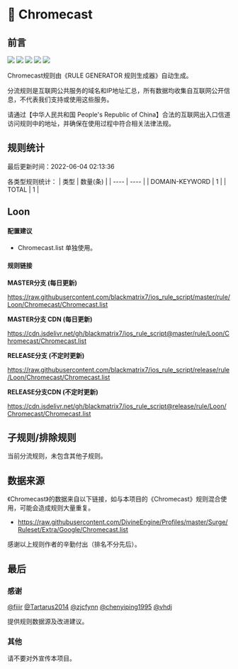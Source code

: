 # 🧸 Chromecast

## 前言

![](https://shields.io/badge/-移除重复规则-ff69b4) ![](https://shields.io/badge/-DOMAIN与DOMAIN--SUFFIX合并-green) ![](https://shields.io/badge/-DOMAIN--SUFFIX间合并-critical) ![](https://shields.io/badge/-DOMAIN--SUFFIX与DOMAIN--KEYWORD合并-blue) ![](https://shields.io/badge/-IP--CIDR(6)合并-blueviolet) 

Chromecast规则由《RULE GENERATOR 规则生成器》自动生成。

分流规则是互联网公共服务的域名和IP地址汇总，所有数据均收集自互联网公开信息，不代表我们支持或使用这些服务。

请通过【中华人民共和国 People's Republic of China】合法的互联网出入口信道访问规则中的地址，并确保在使用过程中符合相关法律法规。

## 规则统计

最后更新时间：2022-06-04 02:13:36

各类型规则统计：
| 类型 | 数量(条)  | 
| ---- | ----  |
| DOMAIN-KEYWORD | 1  | 
| TOTAL | 1  | 


## Loon 

#### 配置建议
- Chromecast.list 单独使用。

#### 规则链接
**MASTER分支 (每日更新)**

https://raw.githubusercontent.com/blackmatrix7/ios_rule_script/master/rule/Loon/Chromecast/Chromecast.list

**MASTER分支 CDN (每日更新)**

https://cdn.jsdelivr.net/gh/blackmatrix7/ios_rule_script@master/rule/Loon/Chromecast/Chromecast.list

**RELEASE分支 (不定时更新)**

https://raw.githubusercontent.com/blackmatrix7/ios_rule_script/release/rule/Loon/Chromecast/Chromecast.list

**RELEASE分支CDN (不定时更新)**

https://cdn.jsdelivr.net/gh/blackmatrix7/ios_rule_script@release/rule/Loon/Chromecast/Chromecast.list

## 子规则/排除规则


当前分流规则，未包含其他子规则。

## 数据来源

《Chromecast》的数据来自以下链接，如与本项目的《Chromecast》规则混合使用，可能会造成规则大量重复。

- https://raw.githubusercontent.com/DivineEngine/Profiles/master/Surge/Ruleset/Extra/Google/Chromecast.list


感谢以上规则作者的辛勤付出（排名不分先后）。

## 最后

### 感谢

[@fiiir](https://github.com/fiiir) [@Tartarus2014](https://github.com/Tartarus2014) [@zjcfynn](https://github.com/zjcfynn) [@chenyiping1995](https://github.com/chenyiping1995) [@vhdj](https://github.com/vhdj)

提供规则数据源及改进建议。

### 其他

请不要对外宣传本项目。